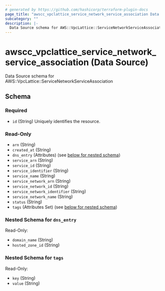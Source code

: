 ```yaml
---
# generated by https://github.com/hashicorp/terraform-plugin-docs
page_title: "awscc_vpclattice_service_network_service_association Data Source - terraform-provider-awscc"
subcategory: ""
description: |-
  Data Source schema for AWS::VpcLattice::ServiceNetworkServiceAssociation
---
```


# awscc_vpclattice_service_network_service_association (Data Source)

Data Source schema for AWS::VpcLattice::ServiceNetworkServiceAssociation



<!-- schema generated by tfplugindocs -->
## Schema

### Required

- `id` (String) Uniquely identifies the resource.

### Read-Only

- `arn` (String)
- `created_at` (String)
- `dns_entry` (Attributes) (see [below for nested schema](#nestedatt--dns_entry))
- `service_arn` (String)
- `service_id` (String)
- `service_identifier` (String)
- `service_name` (String)
- `service_network_arn` (String)
- `service_network_id` (String)
- `service_network_identifier` (String)
- `service_network_name` (String)
- `status` (String)
- `tags` (Attributes Set) (see [below for nested schema](#nestedatt--tags))

<a id="nestedatt--dns_entry"></a>
### Nested Schema for `dns_entry`

Read-Only:

- `domain_name` (String)
- `hosted_zone_id` (String)


<a id="nestedatt--tags"></a>
### Nested Schema for `tags`

Read-Only:

- `key` (String)
- `value` (String)
